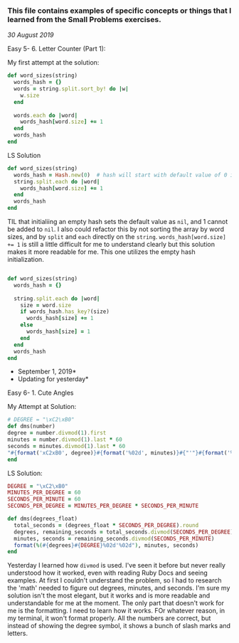 ### This file contains examples of specific concepts or things that I learned from the Small Problems exercises.

*30 August 2019*

Easy 5- 6. Letter Counter (Part 1):

My first attempt at the solution:

```ruby
def word_sizes(string)
  words_hash = {}
  words = string.split.sort_by! do |w|
    w.size
  end
  
  words.each do |word|
    words_hash[word.size] += 1
  end
  words_hash
end
```

LS Solution

```ruby
def word_sizes(string)
  words_hash = Hash.new(0)  # hash will start with default value of 0 instead of nil
  string.split.each do |word|
    words_hash[word.size] += 1
  end
  words_hash
end
```

TIL that initialiing an empty hash sets the default value as `nil`, and 1 cannot be added to `nil`. I also could refactor this
by not sorting the array by word sizes, and by `split` and `each` directly on the `string`. `words_hash[word.size] += 1` is still a little
difficult for me to understand clearly but this solution makes it more readable for me. This one utilizes the empty hash initialization.

```ruby

def word_sizes(string)
  words_hash = {}
  
  string.split.each do |word|
    size = word.size
    if words_hash.has_key?(size)
      words_hash[size] += 1
    else
      words_hash[size] = 1
    end
  end
  words_hash
end
```

* September 1, 2019*
* Updating for yesterday*

Easy 6- 1. Cute Angles

My Attempt at Solution:
```ruby
# DEGREE = "\xC2\xB0"
def dms(number)
degree = number.divmod(1).first      
minutes = number.divmod(1).last * 60
seconds = minutes.divmod(1).last * 60
"#{format('xC2xB0', degree)}#{format('%02d', minutes)}#{"'"}#{format('%02d', seconds)}"
end
```

LS Solution: 

```ruby
DEGREE = "\xC2\xB0"
MINUTES_PER_DEGREE = 60
SECONDS_PER_MINUTE = 60
SECONDS_PER_DEGREE = MINUTES_PER_DEGREE * SECONDS_PER_MINUTE

def dms(degrees_float)
  total_seconds = (degrees_float * SECONDS_PER_DEGREE).round
  degrees, remaining_seconds = total_seconds.divmod(SECONDS_PER_DEGREE)
  minutes, seconds = remaining_seconds.divmod(SECONDS_PER_MINUTE)
  format(%(#{degrees}#{DEGREE}%02d'%02d"), minutes, seconds)
end
```

Yesterday I learned how `divmod` is used. I've seen it before but never really understood how it worked, even with reading Ruby Docs and seeing examples. At first I couldn't understand the problem, so I had to research the 'math' needed to figure out degrees, minutes, and seconds. I'm sure my solution isn't the most elegant, but it works and is more readable and understandable for me at the moment. The only part that doesn't work for me is the formatting. I need to learn how it works. FOr whatever reason, in my terminal, it won't format properly. All the numbers are correct, but instead of showing the degree symbol, it shows a bunch of slash marks and letters.  